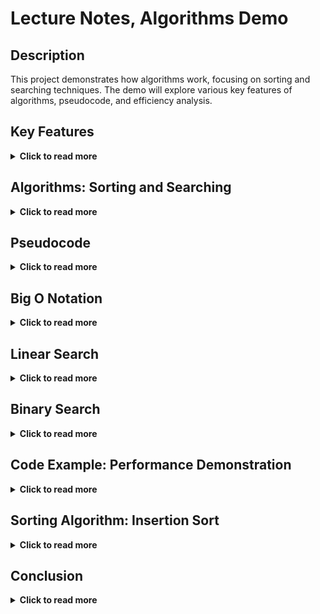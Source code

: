 # 	Lecture Notes, Algorithms Demo


## Description

This project demonstrates how algorithms work, focusing on sorting and searching techniques. The demo will explore various key features of algorithms, pseudocode, and efficiency analysis.


## Key Features 

<details>
  <summary><strong>Click to read more</strong></summary>

  - **Sorting algorithms:** Demonstrating common sorting methods such as bubble sort, quicksort, and merge sort.
  - **Searching algorithms:** Exploring both linear search and binary search.  
  - **Pseudocode examples:** Step-by-step breakdowns of how each algorithm is structured.
  - **Performance analysis:** Time and space complexity comparisons using Big O notation.
  - **Interactive examples:** Users can input data to see how algorithms process and return results.

</details>

## Algorithms: Sorting and Searching

<details>
  <summary><strong>Click to read more</strong></summary>
An algorithm is a step-by-step procedure used to solve a problem, similar to following a recipe in cooking. By following a defined set of rules or instructions, algorithms produce a result or solve a computational problem. The process is rooted in mathematics, and with a defined approach, an algorithm guarantees a solution. For example, troubleshooting a broken lamp by checking if it’s plugged in or if the bulb is out can be viewed as an algorithm. In programming, algorithms are often visualized in flowcharts that break down the logic into yes/no decisions or loops, making complex operations easier to understand.
</details>

	
## Pseudocode

<details>
  <summary><strong>Click to read more</strong></summary>
Pseudocode is a simple, human-readable way to describe the logic of a program without worrying about specific syntax. It is written in plain language, making it easier for people from different backgrounds to understand how an algorithm should work. Since pseudocode is not tied to any programming language, it can be used across various platforms. A well-written pseudocode serves as a bridge between the algorithm’s logic and the actual implementation in code. It is especially helpful during the planning stages of development, as it allows teams to map out the logic clearly before converting it into real code.

</details>

## Big O Notation

<details>
  <summary><strong>Click to read more</strong></summary>
Big O notation describes the efficiency of an algorithm, specifically how it performs as the input size increases. It helps developers understand how much time or space an algorithm will consume. This is important because computing resources are limited, and optimizing both time and memory usage is essential for performance. Big O evaluates the algorithm’s performance in the worst-case, best-case, and average scenarios, with common classifications such as O(1) for constant time, O(n) for linear time, or O(log n) for logarithmic time. The notation is particularly useful when comparing algorithms to identify the most efficient one for large datasets.
</details>

## Linear Search

<details>
  <summary><strong>Click to read more</strong></summary>
Linear search is a straightforward searching method that scans through a list element by element until it finds the target value. It works with unsorted data and can be applied to any data type. While it is simple to implement, its O(n) time complexity means that it becomes inefficient for larger datasets, as it may need to check every element. Linear search is practical when working with small data sets or when the data is not sorted, but it doesn’t scale well for large-scale applications.
</details>

## Binary Search

<details>
  <summary><strong>Click to read more</strong></summary>
Binary search is an efficient method for searching through a sorted list. It works by repeatedly dividing the search space in half and checking if the target value is greater or smaller than the middle element. By eliminating half of the possible elements with each step, binary search reduces the time complexity to O(log n), making it much faster than linear search for large datasets. However, it requires the data to be sorted first, which may add extra overhead if the list is not already in order. Despite this, binary search is a preferred method for fast lookups in large, organized data.

These paragraphs summarize the practical uses and benefits of algorithms, pseudocode, Big O notation, linear search, and binary search. They highlight why each concept is important and when they are most effective.
</details>


## Code Example: Performance Demonstration

<details>
  <summary><strong>Click to read more</strong></summary>

This code demonstrates the practical application of sorting and searching algorithms, along with performance measurement using `console.time()` and `console.timeEnd()`.

```javascript
// Find maximum value
console.time("findMaxNumber");
let max = findMaxNumber(myList);
console.timeEnd("findMaxNumber");
console.log("max: " + max);

// Linear search on unsorted list
let needle = 942_042;
let result;

console.time("linear search unsorted");
result = linearSearch(myList, needle);
console.log(result);
console.timeEnd("linear search unsorted");

// Sorting the list
console.time("standard sort");
let sortedArr = myList.toSorted((a, b) => a - b);
console.timeEnd("standard sort");
console.log(sortedArr);

// Linear search on sorted list
console.time("linear search sorted");
result = linearSearch(sortedArr, needle);
console.log(result);
console.timeEnd("linear search sorted");

// Binary search on sorted list
console.time("binary search");
result = binarySearch(sortedArr, needle);
console.log(result);
console.timeEnd("binary search");
```
</details>


## Sorting Algorithm: Insertion Sort
<details>
  <summary><strong>Click to read more</strong></summary>

Insertion sort is one of the simplest sorting methods available. It is often one of the first sorting algorithms you will encounter when learning about algorithms in general. While not as efficient as quicksort, it has its own advantages:

- **Easy to Implement:** Insertion sort is straightforward and can be implemented in just a few lines of code (e.g., a 3-line C++ implementation).
- **Efficient on Small Datasets:** Despite its time complexity of O(n²), it is often faster than other algorithms on small datasets due to its simplicity.
- **Adaptive:** If the input list is already sorted, or nearly sorted, insertion sort can outperform more theoretically efficient algorithms.
- **Stable:** It preserves the relative order of equal elements, which is a useful property in many scenarios.
- **In-Place:** It doesn’t require additional memory, making it memory efficient.

### How It Works
Insertion sort works by building a sorted array, one element at a time. Starting from the second element, each element is compared to those before it and inserted in the correct position.

![Insertion Sort Example](https://upload.wikimedia.org/wikipedia/commons/0/0f/Insertion-sort-example-300px.gif)

### Best Case
Insertion sort performs very well with an already sorted list. It has a time complexity of O(n) in the best case.

### Worst Case
In the worst case, where the list is in reverse order, the time complexity is O(n²). For larger unsorted lists, other algorithms like quicksort are generally more efficient.

</details>

## Conclusion

<details>
  <summary><strong>Click to read more</strong></summary>

In this project, we have explored and demonstrated fundamental algorithms, specifically focusing on sorting and searching techniques. By implementing and measuring these algorithms, we gained valuable insights into their efficiency and practical applications.

Our experiments included measuring execution times for various tasks: finding the maximum value, performing linear searches on both unsorted and sorted lists, sorting data, and conducting binary searches on sorted lists. These practical examples illustrate how different algorithms perform under various conditions and how their efficiency impacts overall performance.

Understanding these algorithms and their performance characteristics enables you to make informed decisions when solving computational problems. This knowledge is crucial for optimizing performance and managing data effectively, ensuring that applications and systems can handle large datasets efficiently and scale as needed.

</details>




